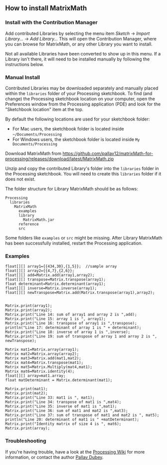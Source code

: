 ## How to install MatrixMath

### Install with the Contribution Manager

Add contributed Libraries by selecting the menu item _Sketch_ → _Import Library..._ → _Add Library..._ This will open the Contribution Manager, where you can browse for MatrixMath, or any other Library you want to install.

Not all available Libraries have been converted to show up in this menu. If a Library isn't there, it will need to be installed manually by following the instructions below.

### Manual Install

Contributed Libraries may be downloaded separately and manually placed within the `libraries` folder of your Processing sketchbook. To find (and change) the Processing sketchbook location on your computer, open the Preferences window from the Processing application (PDE) and look for the "Sketchbook location" item at the top.

By default the following locations are used for your sketchbook folder: 
  * For Mac users, the sketchbook folder is located inside `~/Documents/Processing` 
  * For Windows users, the sketchbook folder is located inside `My Documents/Processing`

Download MatrixMath from https://github.com/pallav12/matrixMath-for-processing/releases/download/latest/MatrixMath.zip

Unzip and copy the contributed Library's folder into the `libraries` folder in the Processing sketchbook. You will need to create this `libraries` folder if it does not exist.

The folder structure for Library MatrixMath should be as follows:

```
Processing
  libraries
    MatrixMath
      examples
      library
        MatrixMath.jar
      reference
      src
```
             
Some folders like `examples` or `src` might be missing. After Library MatrixMath has been successfully installed, restart the Processing application.

### Examples
~~~
float[][] array1={{434,30},{1,5}};  //sample array
float[][] array2={{4,7},{2,6}};
float[][] add=Matrix.add(array1,array2);
float[][] transpose=Matrix.transpose(array1);
float determinant=Matrix.determinant(array1);
float[][] inverse=Matrix.inverse(array1);
float[][] newTranspose=Matrix.add(Matrix.transpose(array1),array2);


Matrix.print(array1);
Matrix.print(array2);
Matrix.print("Line 14: sum of array1 and array 2 is ",add);
Matrix.print("Line 15: array 1 is ", array1);
Matrix.print("Line 16: transpose of array1 is ",transpose);
println("Line 17: determinant of array 1 is " + determinant);
Matrix.print("Line 18: inverse of array 1 is ",inverse);
Matrix.print("Line 19: sum of transpose of array 1 and array 2 is ", newTranspose);
~~~
~~~
Matrix mat1=Matrix.array(array1);
Matrix mat2=Matrix.array(array2);
Matrix mat3=Matrix.add(mat1,mat2);
Matrix mat4=Matrix.transpose(mat1);
Matrix mat5=Matrix.Multiply(mat4,mat1);
Matrix mat6=Matrix.identity(4);
float[][] array=mat1.array;
float matDeterminant = Matrix.determinant(mat1);

Matrix.print(mat1);
Matrix.print(mat2);
Matrix.print("Line 33: mat1 is ", mat1);
Matrix.print("Line 34: transpose of mat1 is ",mat4);
Matrix.print("Line 35: inverse of mat1 is ",mat1);
Matrix.print("Line 36: sum of mat1 and mat2 is ",mat3);
Matrix.print("Line 37: sum of transpose of mat1 and mat2 is ", mat5);
println("Line 20: determinant of mat1 is " +matDeterminant);
Matrix.print("Identity matrix of size 4 is ", mat6);
Matrix.print(array);
~~~
### Troubleshooting

If you're having trouble, have a look at the [Processing Wiki](https://github.com/processing/processing/wiki/How-to-Install-a-Contributed-Library) for more information, or contact the author [Pallav Dubey](https://github.com/pallav12/).
